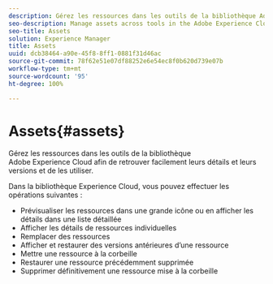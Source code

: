 ```yaml
---
description: Gérez les ressources dans les outils de la bibliothèque Adobe Experience Cloud afin de retrouver facilement leurs détails et leurs versions et de les utiliser.
seo-description: Manage assets across tools in the Adobe Experience Cloud Library to easily find details and versions and take actions on assets.
seo-title: Assets
solution: Experience Manager
title: Assets
uuid: dcb38464-a90e-45f8-8ff1-0881f31d46ac
source-git-commit: 78f62e51e07df88252e6e54ec8f0b620d739e07b
workflow-type: tm+mt
source-wordcount: '95'
ht-degree: 100%

---
```



# Assets{#assets}

Gérez les ressources dans les outils de la bibliothèque Adobe Experience Cloud afin de retrouver facilement leurs détails et leurs versions et de les utiliser.

Dans la bibliothèque Experience Cloud, vous pouvez effectuer les opérations suivantes :

* Prévisualiser les ressources dans une grande icône ou en afficher les détails dans une liste détaillée
* Afficher les détails de ressources individuelles
* Remplacer des ressources
* Afficher et restaurer des versions antérieures d’une ressource
* Mettre une ressource à la corbeille
* Restaurer une ressource précédemment supprimée
* Supprimer définitivement une ressource mise à la corbeille

